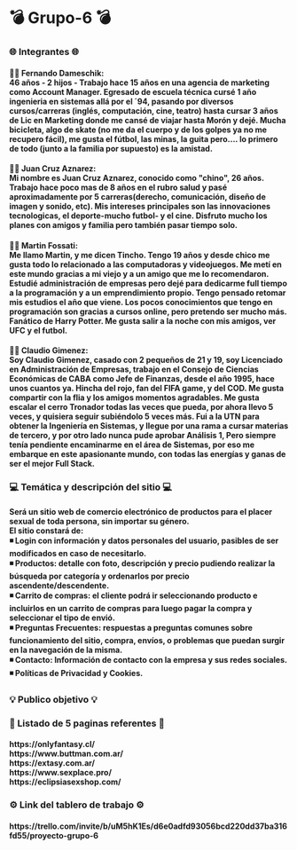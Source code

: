 # <h1>💣 Grupo-6 💣</h1>
<h3>🌐 Integrantes 🌐</h3>
<h4> 🙋‍♂️ Fernando Dameschik: </br>
46 años - 2 hijos - Trabajo hace 15 años en una agencia de marketing como Account Manager. Egresado de escuela técnica cursé 1 año ingenieria en sistemas allá por el ´94, pasando por diversos cursos/carreras (inglés, computación, cine, teatro) hasta cursar 3 años de Lic en Marketing donde me cansé de viajar hasta Morón y dejé. Mucha bicicleta, algo de skate (no me da el cuerpo y de los golpes ya no me recupero fácil), me gusta el fútbol, las minas, la guita pero.... lo primero de todo (junto a la familia por supuesto) es la amistad.</h4>
<h4> 🙋‍♂️ Juan Cruz Aznarez: </br>
Mi nombre es Juan Cruz Aznarez, conocido como "chino", 26 años. Trabajo hace poco mas de 8 años en el rubro salud y pasé aproximadamente por 5 carreras(derecho, comunicación, diseño de imagen y sonido, etc). Mis intereses principales son las innovaciones tecnologicas, el deporte-mucho futbol- y el cine. Disfruto mucho los planes con amigos y familia pero también pasar tiempo solo.</h4>
<h4> 🙋‍♂️ Martin Fossati: </br>
Me llamo Martin, y me dicen Tincho. Tengo 19 años y desde chico me gusta todo lo relacionado a las computadoras y videojuegos. Me metí en este mundo gracias a mi viejo y a un amigo que me lo recomendaron. Estudié administración de empresas pero dejé para dedicarme full tiempo a la programación y a un emprendimiento propio. Tengo pensado retomar mis estudios el año que viene.  Los pocos conocimientos que tengo en programación son gracias a cursos online, pero pretendo ser mucho más. Fanático de Harry Potter. Me gusta salir a la noche con mis amigos, ver UFC y el futbol.</h4>
<h4> 🙋‍♂️ Claudio Gimenez: </br>
Soy Claudio Gimenez, casado con 2 pequeños de 21 y 19, soy Licenciado en Administración de Empresas, trabajo en el Consejo de Ciencias Económicas de CABA como Jefe de Finanzas, desde el año 1995, hace unos cuantos ya. Hincha del rojo, fan del FIFA game, y del COD. Me gusta compartir con la flia y los amigos momentos agradables. Me gusta escalar el cerro Tronador todas las veces que pueda, por ahora llevo 5 veces, y quisiera seguir subiéndolo 5 veces más.  Fui a la UTN para obtener la Ingeniería en Sistemas, y llegue por una rama a cursar materias de tercero, y por otro lado nunca pude aprobar Análisis 1, Pero siempre tenía pendiente encaminarme en el área de Sistemas, por eso me embarque en este apasionante mundo, con todas las energías y ganas de ser el mejor Full Stack.</h4>
<h3> 💻 Temática y descripción del sitio 💻 </h3>
<h4>Será un sitio web de comercio electrónico de productos para el placer sexual de toda persona, sin importar su género. </br>
El sitio constará de: </br>
◾ Login con información y datos personales del usuario, pasibles de ser modificados en caso de necesitarlo. </br>
◾ Productos: detalle con foto, descripción y precio pudiendo realizar la búsqueda por categoría y ordenarlos por precio ascendente/descendente. </br>
◾ Carrito de compras: el cliente podrá ir seleccionando producto e incluirlos en un carrito de compras para luego pagar la compra y seleccionar el tipo de envió. </br>
◾ Preguntas Frecuentes: respuestas a preguntas comunes sobre funcionamiento del sitio, compra, envíos, o problemas que puedan surgir en la navegación de la misma.</br>
◾ Contacto: Información de contacto con la empresa y sus redes sociales. </br>
◾ Políticas de Privacidad y Cookies.</h4>
<h3> 💡 Publico objetivo 💡 </h3>
<h4></h4>
<h3> 🔎 Listado de 5 paginas referentes 🔎 </h3>
<h4> https://onlyfantasy.cl/ </br>
https://www.buttman.com.ar/ </br>
https://extasy.com.ar/ </br>
https://www.sexplace.pro/ </br>
https://eclipsiasexshop.com/ </h4>
<h3> ⚙ Link del tablero de trabajo ⚙ </h3>
<h4> https://trello.com/invite/b/uM5hK1Es/d6e0adfd93056bcd220dd37ba316fd55/proyecto-grupo-6 </h4>




